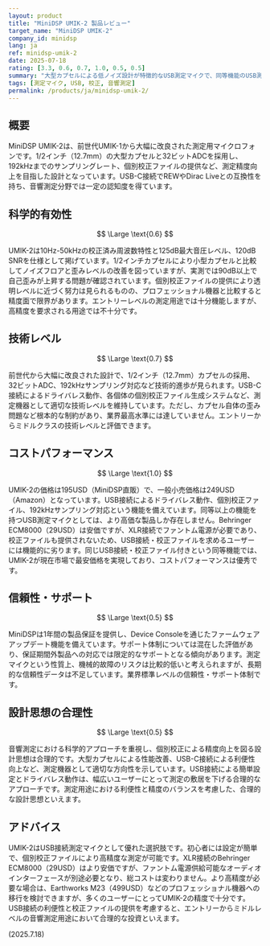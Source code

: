 ```yaml
---
layout: product
title: "MiniDSP UMIK-2 製品レビュー"
target_name: "MiniDSP UMIK-2"
company_id: minidsp
lang: ja
ref: minidsp-umik-2
date: 2025-07-18
rating: [3.3, 0.6, 0.7, 1.0, 0.5, 0.5]
summary: "大型カプセルによる低ノイズ設計が特徴的なUSB測定マイクで、同等機能のUSB測定マイクとしては最安価格を実現"
tags: [測定マイク, USB, 校正, 音響測定]
permalink: /products/ja/minidsp-umik-2/
---
```


## 概要

MiniDSP UMIK-2は、前世代UMIK-1から大幅に改良された測定用マイクロフォンです。1/2インチ（12.7mm）の大型カプセルと32ビットADCを採用し、192kHzまでのサンプリングレート、個別校正ファイルの提供など、測定精度向上を目指した設計となっています。USB-C接続でREWやDirac Liveとの互換性を持ち、音響測定分野では一定の認知度を得ています。

## 科学的有効性

$$ \Large \text{0.6} $$

UMIK-2は10Hz-50kHzの校正済み周波数特性と125dB最大音圧レベル、120dB SNRを仕様として掲げています。1/2インチカプセルにより小型カプセルと比較してノイズフロアと歪みレベルの改善を図っていますが、実測では90dB以上で自己歪みが上昇する問題が確認されています。個別校正ファイルの提供により透明レベルに近づく努力は見られるものの、プロフェッショナル機器と比較すると精度面で限界があります。エントリーレベルの測定用途では十分機能しますが、高精度を要求される用途では不十分です。

## 技術レベル

$$ \Large \text{0.7} $$

前世代から大幅に改良された設計で、1/2インチ（12.7mm）カプセルの採用、32ビットADC、192kHzサンプリング対応など技術的進歩が見られます。USB-C接続によるドライバレス動作、各個体の個別校正ファイル生成システムなど、測定機器として適切な技術レベルを維持しています。ただし、カプセル自体の歪み問題など根本的な制約があり、業界最高水準には達していません。エントリーからミドルクラスの技術レベルと評価できます。

## コストパフォーマンス

$$ \Large \text{1.0} $$

UMIK-2の価格は195USD（MiniDSP直販）で、一般小売価格は249USD（Amazon）となっています。USB接続によるドライバレス動作、個別校正ファイル、192kHzサンプリング対応という機能を備えています。同等以上の機能を持つUSB測定マイクとしては、より高価な製品しか存在しません。Behringer ECM8000（29USD）は安価ですが、XLR接続でファントム電源が必要であり、校正ファイルも提供されないため、USB接続・校正ファイルを求めるユーザーには機能的に劣ります。同じUSB接続・校正ファイル付きという同等機能では、UMIK-2が現在市場で最安価格を実現しており、コストパフォーマンスは優秀です。

## 信頼性・サポート

$$ \Large \text{0.5} $$

MiniDSPは1年間の製品保証を提供し、Device Consoleを通じたファームウェアアップデート機能を備えています。サポート体制については混在した評価があり、保証期間外製品への対応では限定的なサポートとなる傾向があります。測定マイクという性質上、機械的故障のリスクは比較的低いと考えられますが、長期的な信頼性データは不足しています。業界標準レベルの信頼性・サポート体制です。

## 設計思想の合理性

$$ \Large \text{0.5} $$

音響測定における科学的アプローチを重視し、個別校正による精度向上を図る設計思想は合理的です。大型カプセルによる性能改善、USB-C接続による利便性向上など、測定機器として適切な方向性を示しています。USB接続による簡単設定とドライバレス動作は、幅広いユーザーにとって測定の敷居を下げる合理的なアプローチです。測定用途における利便性と精度のバランスを考慮した、合理的な設計思想といえます。

## アドバイス

UMIK-2はUSB接続測定マイクとして優れた選択肢です。初心者には設定が簡単で、個別校正ファイルにより高精度な測定が可能です。XLR接続のBehringer ECM8000（29USD）はより安価ですが、ファントム電源供給可能なオーディオインターフェースが別途必要となり、総コストは変わりません。より高精度が必要な場合は、Earthworks M23（499USD）などのプロフェッショナル機器への移行を検討できますが、多くのユーザーにとってUMIK-2の精度で十分です。USB接続の利便性と校正ファイルの提供を考慮すると、エントリーからミドルレベルの音響測定用途において合理的な投資といえます。

(2025.7.18)
